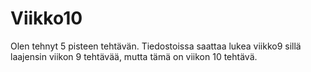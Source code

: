 # Viikko10
Olen tehnyt 5 pisteen tehtävän. Tiedostoissa saattaa lukea viikko9 sillä laajensin viikon 9 tehtävää, mutta tämä on viikon 10 tehtävä. 
